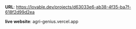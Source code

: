 **URL**: https://lovable.dev/projects/d63033e6-ab38-4f35-ba7f-618f2d99d2ea

**live website**: agri-genius.vercel.app
